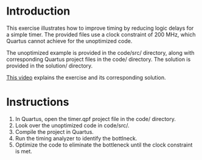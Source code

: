 # Introduction

This exercise illustrates how to improve timing by reducing logic delays for a simple timer. 
The provided files use a clock constraint of 200 MHz, which Quartus cannot achieve for the unoptimized code.

The unoptimized example is provided in the code/src/ directory, along with corresponding Quartus project files in the code/ directory. The solution is provided in the solution/ directory.

[This video](https://youtu.be/CxkkZFIKGU4) explains the exercise and its corresponding solution.

# Instructions

1. In Quartus, open the timer.qpf project file in the code/ directory.
1. Look over the unoptimized code in code/src/.
1. Compile the project in Quartus.
1. Run the timing analyzer to identify the bottlneck.
1. Optimize the code to eliminate the bottleneck until the clock constraint is met.
